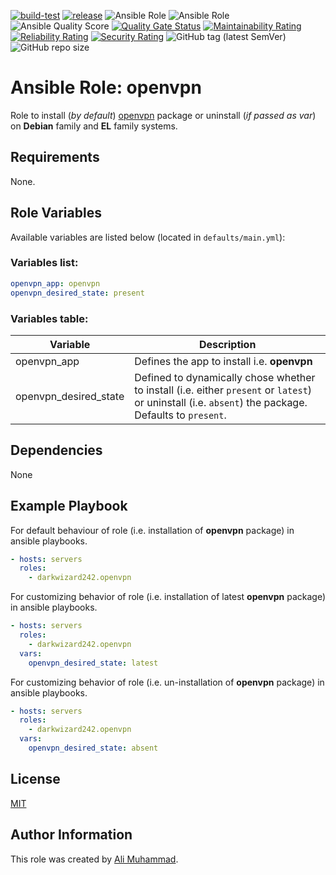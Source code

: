 [![build-test](https://github.com/darkwizard242/ansible-role-openvpn/workflows/build-and-test/badge.svg?branch=master)](https://github.com/darkwizard242/ansible-role-openvpn/actions?query=workflow%3Abuild-and-test) [![release](https://github.com/darkwizard242/ansible-role-openvpn/workflows/release/badge.svg)](https://github.com/darkwizard242/ansible-role-openvpn/actions?query=workflow%3Arelease) ![Ansible Role](https://img.shields.io/ansible/role/48387?color=dark%20green) ![Ansible Role](https://img.shields.io/ansible/role/d/48387?color=dark&style=flat-square) ![Ansible Quality Score](https://img.shields.io/ansible/quality/48387?label=ansible%20quality%20score) [![Quality Gate Status](https://sonarcloud.io/api/project_badges/measure?project=ansible-role-openvpn&metric=alert_status)](https://sonarcloud.io/dashboard?id=ansible-role-openvpn) [![Maintainability Rating](https://sonarcloud.io/api/project_badges/measure?project=ansible-role-openvpn&metric=sqale_rating)](https://sonarcloud.io/dashboard?id=ansible-role-openvpn) [![Reliability Rating](https://sonarcloud.io/api/project_badges/measure?project=ansible-role-openvpn&metric=reliability_rating)](https://sonarcloud.io/dashboard?id=ansible-role-openvpn) [![Security Rating](https://sonarcloud.io/api/project_badges/measure?project=ansible-role-openvpn&metric=security_rating)](https://sonarcloud.io/dashboard?id=ansible-role-openvpn) ![GitHub tag (latest SemVer)](https://img.shields.io/github/tag/darkwizard242/ansible-role-openvpn?label=release) ![GitHub repo size](https://img.shields.io/github/repo-size/darkwizard242/ansible-role-openvpn?color=orange&style=flat-square)

# Ansible Role: openvpn

Role to install (_by default_) [openvpn](https://openvpn.net/) package or uninstall (_if passed as var_) on **Debian** family and **EL** family systems.

## Requirements

None.

## Role Variables

Available variables are listed below (located in `defaults/main.yml`):

### Variables list:

```yaml
openvpn_app: openvpn
openvpn_desired_state: present
```

### Variables table:

Variable              | Description
--------------------- | ----------------------------------------------------------------------------------------------------------------------------------------------------
openvpn_app           | Defines the app to install i.e. **openvpn**
openvpn_desired_state | Defined to dynamically chose whether to install (i.e. either `present` or `latest`) or uninstall (i.e. `absent`) the package. Defaults to `present`.

## Dependencies

None

## Example Playbook

For default behaviour of role (i.e. installation of **openvpn** package) in ansible playbooks.

```yaml
- hosts: servers
  roles:
    - darkwizard242.openvpn
```

For customizing behavior of role (i.e. installation of latest **openvpn** package) in ansible playbooks.

```yaml
- hosts: servers
  roles:
    - darkwizard242.openvpn
  vars:
    openvpn_desired_state: latest
```

For customizing behavior of role (i.e. un-installation of **openvpn** package) in ansible playbooks.

```yaml
- hosts: servers
  roles:
    - darkwizard242.openvpn
  vars:
    openvpn_desired_state: absent
```

## License

[MIT](https://github.com/darkwizard242/ansible-role-openvpn/blob/master/LICENSE)

## Author Information

This role was created by [Ali Muhammad](https://www.alimuhammad.dev/).
